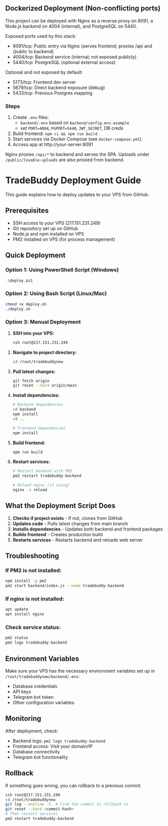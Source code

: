 ## Dockerized Deployment (Non-conflicting ports)

This project can be deployed with Nginx as a reverse proxy on 8091, a Node.js backend on 4004 (internal), and PostgreSQL on 5440.

Exposed ports used by this stack:
- 8091/tcp: Public entry via Nginx (serves frontend; proxies /api and /public to backend)
- 4004/tcp: Backend service (internal; not exposed publicly)
- 5440/tcp: PostgreSQL (optional external access)

Optional and not exposed by default:
- 5173/tcp: Frontend dev server
- 5679/tcp: Direct backend exposure (debug)
- 5433/tcp: Previous Postgres mapping

### Steps
1. Create `.env` files:
   - `backend/.env` based on `backend/config.env.example`
   - set `PORT=4004`, `PGPORT=5440`, `JWT_SECRET`, DB creds
2. Build frontend: `npm ci && npm run build`
3. Start services via Docker Compose (see `docker-compose.yml`).
4. Access app at http://your-server:8091

Nginx proxies `/api/*` to backend and serves the SPA. Uploads under `/public/lovable-uploads` are also proxied from backend.
# TradeBuddy Deployment Guide

This guide explains how to deploy updates to your VPS from GitHub.

## Prerequisites

- SSH access to your VPS (217.151.231.249)
- Git repository set up on GitHub
- Node.js and npm installed on VPS
- PM2 installed on VPS (for process management)

## Quick Deployment

### Option 1: Using PowerShell Script (Windows)
```powershell
.\deploy.ps1
```

### Option 2: Using Bash Script (Linux/Mac)
```bash
chmod +x deploy.sh
./deploy.sh
```

### Option 3: Manual Deployment

1. **SSH into your VPS:**
   ```bash
   ssh root@217.151.231.249
   ```

2. **Navigate to project directory:**
   ```bash
   cd /root/tradebuddynew
   ```

3. **Pull latest changes:**
   ```bash
   git fetch origin
   git reset --hard origin/main
   ```

4. **Install dependencies:**
   ```bash
   # Backend dependencies
   cd backend
   npm install
   cd ..
   
   # Frontend dependencies
   npm install
   ```

5. **Build frontend:**
   ```bash
   npm run build
   ```

6. **Restart services:**
   ```bash
   # Restart backend with PM2
   pm2 restart tradebuddy-backend
   
   # Reload nginx (if using)
   nginx -s reload
   ```

## What the Deployment Script Does

1. **Checks if project exists** - If not, clones from GitHub
2. **Updates code** - Pulls latest changes from main branch
3. **Installs dependencies** - Updates both backend and frontend packages
4. **Builds frontend** - Creates production build
5. **Restarts services** - Restarts backend and reloads web server

## Troubleshooting

### If PM2 is not installed:
```bash
npm install -g pm2
pm2 start backend/index.js --name tradebuddy-backend
```

### If nginx is not installed:
```bash
apt update
apt install nginx
```

### Check service status:
```bash
pm2 status
pm2 logs tradebuddy-backend
```

## Environment Variables

Make sure your VPS has the necessary environment variables set up in `/root/tradebuddynew/backend/.env`:

- Database credentials
- API keys
- Telegram bot token
- Other configuration variables

## Monitoring

After deployment, check:
- Backend logs: `pm2 logs tradebuddy-backend`
- Frontend access: Visit your domain/IP
- Database connectivity
- Telegram bot functionality

## Rollback

If something goes wrong, you can rollback to a previous commit:
```bash
ssh root@217.151.231.249
cd /root/tradebuddynew
git log --oneline -5  # Find the commit to rollback to
git reset --hard <commit-hash>
# Then restart services
pm2 restart tradebuddy-backend
``` 